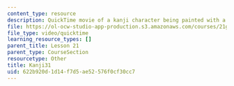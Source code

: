 ```yaml
---
content_type: resource
description: QuickTime movie of a kanji character being painted with a brush.
file: https://ol-ocw-studio-app-production.s3.amazonaws.com/courses/21g-504-japanese-iv-spring-2009/622b920d1d14f7d5ae52576f0cf30cc7_Kanji31.mov
file_type: video/quicktime
learning_resource_types: []
parent_title: Lesson 21
parent_type: CourseSection
resourcetype: Other
title: Kanji31
uid: 622b920d-1d14-f7d5-ae52-576f0cf30cc7
---
```

